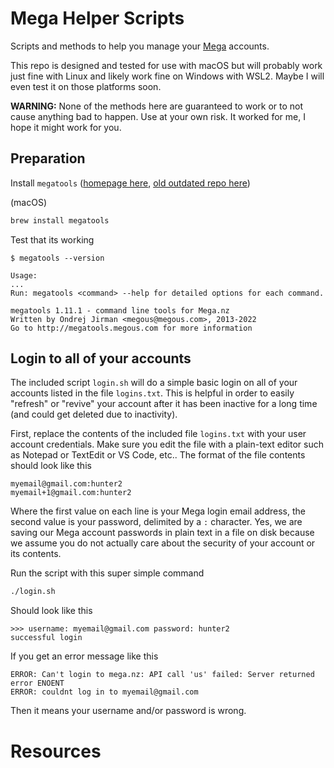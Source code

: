 # Mega Helper Scripts

Scripts and methods to help you manage your [Mega](https://mega.nz) accounts.

This repo is designed and tested for use with macOS but will probably work just fine with Linux and likely work fine on Windows with WSL2. Maybe I will even test it on those platforms soon.

**WARNING:** None of the methods here are guaranteed to work or to not cause anything bad to happen. Use at your own risk. It worked for me, I hope it might work for you.

## Preparation

Install `megatools` ([homepage here](https://megatools.megous.com/), [old outdated repo here](https://github.com/MaxFork/MegaTools))

(macOS)

```bash
brew install megatools
```

Test that its working

```
$ megatools --version

Usage:
...
Run: megatools <command> --help for detailed options for each command.

megatools 1.11.1 - command line tools for Mega.nz
Written by Ondrej Jirman <megous@megous.com>, 2013-2022
Go to http://megatools.megous.com for more information
```

## Login to all of your accounts

The included script `login.sh` will do a simple basic login on all of your accounts listed in the file `logins.txt`. This is helpful in order to easily "refresh" or "revive" your account after it has been inactive for a long time (and could get deleted due to inactivity).

First, replace the contents of the included file `logins.txt` with your user account credentials. Make sure you edit the file with a plain-text editor such as Notepad or TextEdit or VS Code, etc.. The format of the file contents should look like this

```
myemail@gmail.com:hunter2
myemail+1@gmail.com:hunter2
```

Where the first value on each line is your Mega login email address, the second value is your password, delimited by a `:` character. Yes, we are saving our Mega account passwords in plain text in a file on disk because we assume you do not actually care about the security of your account or its contents.

Run the script with this super simple command

```bash
./login.sh
```

Should look like this

```
>>> username: myemail@gmail.com password: hunter2
successful login
```

If you get an error message like this

```
ERROR: Can't login to mega.nz: API call 'us' failed: Server returned error ENOENT
ERROR: couldnt log in to myemail@gmail.com
```

Then it means your username and/or password is wrong.

# Resources